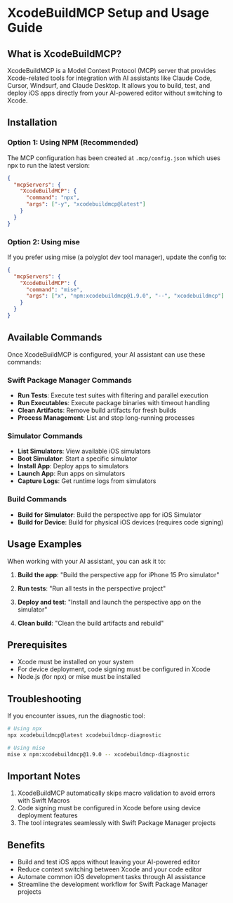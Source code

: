 # XcodeBuildMCP Setup and Usage Guide

## What is XcodeBuildMCP?

XcodeBuildMCP is a Model Context Protocol (MCP) server that provides Xcode-related tools for integration with AI assistants like Claude Code, Cursor, Windsurf, and Claude Desktop. It allows you to build, test, and deploy iOS apps directly from your AI-powered editor without switching to Xcode.

## Installation

### Option 1: Using NPM (Recommended)
The MCP configuration has been created at `.mcp/config.json` which uses npx to run the latest version:

```json
{
  "mcpServers": {
    "XcodeBuildMCP": {
      "command": "npx",
      "args": ["-y", "xcodebuildmcp@latest"]
    }
  }
}
```

### Option 2: Using mise
If you prefer using mise (a polyglot dev tool manager), update the config to:

```json
{
  "mcpServers": {
    "XcodeBuildMCP": {
      "command": "mise",
      "args": ["x", "npm:xcodebuildmcp@1.9.0", "--", "xcodebuildmcp"]
    }
  }
}
```

## Available Commands

Once XcodeBuildMCP is configured, your AI assistant can use these commands:

### Swift Package Manager Commands
- **Run Tests**: Execute test suites with filtering and parallel execution
- **Run Executables**: Execute package binaries with timeout handling
- **Clean Artifacts**: Remove build artifacts for fresh builds
- **Process Management**: List and stop long-running processes

### Simulator Commands
- **List Simulators**: View available iOS simulators
- **Boot Simulator**: Start a specific simulator
- **Install App**: Deploy apps to simulators
- **Launch App**: Run apps on simulators
- **Capture Logs**: Get runtime logs from simulators

### Build Commands
- **Build for Simulator**: Build the perspective app for iOS Simulator
- **Build for Device**: Build for physical iOS devices (requires code signing)

## Usage Examples

When working with your AI assistant, you can ask it to:

1. **Build the app**:
   "Build the perspective app for iPhone 15 Pro simulator"

2. **Run tests**:
   "Run all tests in the perspective project"

3. **Deploy and test**:
   "Install and launch the perspective app on the simulator"

4. **Clean build**:
   "Clean the build artifacts and rebuild"

## Prerequisites

- Xcode must be installed on your system
- For device deployment, code signing must be configured in Xcode
- Node.js (for npx) or mise must be installed

## Troubleshooting

If you encounter issues, run the diagnostic tool:

```bash
# Using npx
npx xcodebuildmcp@latest xcodebuildmcp-diagnostic

# Using mise
mise x npm:xcodebuildmcp@1.9.0 -- xcodebuildmcp-diagnostic
```

## Important Notes

1. XcodeBuildMCP automatically skips macro validation to avoid errors with Swift Macros
2. Code signing must be configured in Xcode before using device deployment features
3. The tool integrates seamlessly with Swift Package Manager projects

## Benefits

- Build and test iOS apps without leaving your AI-powered editor
- Reduce context switching between Xcode and your code editor
- Automate common iOS development tasks through AI assistance
- Streamline the development workflow for Swift Package Manager projects